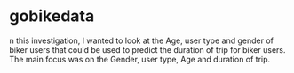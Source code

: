 # gobikedata
n this investigation, I wanted to look at the Age, user type and gender of biker users that could be used to predict the duration of trip for biker users. The main focus was on the Gender, user type, Age and duration of trip.
